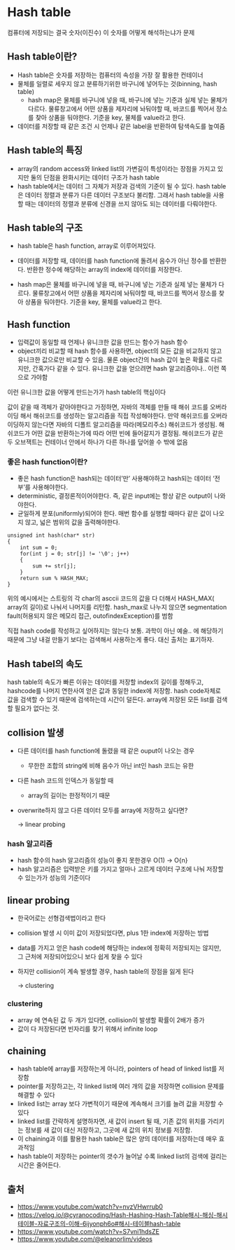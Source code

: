 # Hash table
컴퓨터에 저장되는 결국 숫자(이진수)
이 숫자를 어떻게 해석하는냐가 문제

## Hash table이란?
- Hash table은 숫자를 저장하는 컴퓨터의 속성을 가장 잘 활용한 컨테이너
- 물체를 일렬로 세우지 않고 분류하기위한 바구니에 넣어두는 것(binning, hash table)
    - hash map은 물체를 바구니에 넣을 때, 바구니에 넣는 기준과 실제 넣는 물체가 다르다. 물류창고에서 어떤 상품을 제자리에 놔둬야할 때, 바코드를 찍어서 장소를 찾아 상품을 둬야한다. 기준을 key, 물체를 value라고 한다.
- 데이터를 저장할 때 같은 조건 시 언제나 같은 label을 반환하여 탐색속도를 높여줌


## Hash table의 특징
- array의 random access와 linked list의 가변길이 특성이라는 장점을 가지고 있지만 둘의 단점을 완화시키는 데이터 구조가 hash table
- hash table에서는 데이터 그 자체가 저장과 검색의 기준이 될 수 있다. hash table은 데이터 정렬과 분류가 다른 데이터 구조보다 불리함. 그래서 hash table을 사용할 때는 데이터의 정렬과 분류에 신경을 쓰지 않아도 되는 데이터를 다뤄야한다.

## Hash table의 구조
- hash table은 hash function, array로 이루어져있다.
- 데이터를 저장할 때, 데이터를 hash function에 돌려서 음수가 아닌 정수를 반환한다. 반환한 정수에 해당하는 array의 index에 데이터를 저장한다.

- hash map은 물체를 바구니에 넣을 때, 바구니에 넣는 기준과 실제 넣는 물체가 다르다. 물류창고에서 어떤 상품을 제자리에 놔둬야할 때, 바코드를 찍어서 장소를 찾아 상품을 둬야한다. 기준을 key, 물체를 value라고 한다.

## Hash function
- 입력값이 동일할 때 언제나 유니크한 값을 만드는 함수가 hash 함수
- object끼리 비교할 때 hash 함수를 사용하면, object의 모든 값을 비교하지 않고 유니크한 값으로만 비교할 수 있음. 물론 object간의 hash 값이 높은 확률로 다르지만, 간혹가다 같을 수 있다. 유니크한 값을 얻으려면 hash 알고리즘이나.. 이런 쪽으로 가야함

이런 유니크한 값을 어떻게 만드는가가 hash table의 핵심이다

값이 같을 때 객체가 같아야한다고 가정하면, 자바의 객체를 만들 때 해쉬 코드를 오버라이딩 해서 해쉬코드를 생성하는 알고리즘을 직접 작성해야한다. 만약 해쉬코드를 오버라이딩하지 않는다면 자바의 디폴트 알고리즘을 따라(메모리주소) 해쉬코드가 생성됨. 해쉬코드가 어떤 값을 반환하는가에 따라 어떤 빈에 들어갈지가 결정됨. 해쉬코드가 같은 두 오브잭트는 컨테이너 안에서 하나가 다른 하나를 덮어쓸 수 밖에 없음

### 좋은 hash function이란?
- 좋은 hash function은 hash되는 데이터’만’ 사용해야하고 hash되는 데이터 ‘전부’를 사용해야한다.
- deterministic, 결정론적이어야한다. 즉, 같은 input에는 항상 같은 output이 나와야한다.
- 균일하게 분포(uniformly)되어야 한다. 매번 함수를 실행할 때마다 같은 값이 나오지 않고, 넓은 범위의 값을 출력해야한다.
```
unsigned int hash(char* str)
{
    int sum = 0;
    for(int j = 0; str[j] != '\0'; j++)
    {
        sum += str[j];
    }
    return sum % HASH_MAX;
}
```
위의 예시에서는 스트링의 각 char의 asccii 코드의 값을 다 더해서 HASH_MAX( array의 길이)로 나눠서 나머지를 리턴함. hash_max로 나누지 않으면 segmentation fault(허용되지 않은 메모리 접근, outofindexException)를 범함

직접 hash code를 작성하고 싶어하지는 않는다 보통. 과학이 아닌 예술.. 에 해당하기 때문에 그냥 내걸 만들기 보다는 검색해서 사용하는게 좋다. 대신 출처는 표기하자.

## Hash tabel의 속도
hash table의 속도가 빠른 이유는 데이터를 저장할 index의 길이를 정해두고, hashcode를 나머지 연한사여 얻은 값과 동일한 index에 저장함. hash code자체로 값을 검색할 수 있기 때문에 검색하는데 시간이 덜든다. array에 저장된 모든 list를 검색할 필요가 없다는 것.

## collision 발생
- 다른 데이터를 hash function에 돌렸을 때 같은 ouput이 나오는 경우
    - 무한한 조합의 string에 비해 음수가 아닌 int인 hash 코드는 유한
- 다른 hash 코드의 인덱스가 동일할 때
    - array의 길이는 한정적이기 때문
- overwrite하지 않고 다른 데이터 모두를 array에 저장하고 싶다면?
    
    → linear probing

### hash 알고리즘
- hash 함수의 hash 알고리즘의 성능이 좋지 못한경우 O(1) → O{n}
- hash 알고리즘은 입력받은 키를 가지고 얼마나 고르게 데이터 구조에 나눠 저장할 수 있는가가 성능의 기준이다

## linear probing
- 한국어로는 선형검색법이라고 한다
- collision 발생 시 이미 값이 저장되었다면, plus 1한 index에 저장하는 방법
- data를 가지고 얻은 hash code에 해당하는 index에 정확히 저장되지는 않지만, 그 근처에 저장되어있으니 보다 쉽게 찾을 수 있다
- 하지만 collision이 계속 발생할 경우, hash table의 장점을 잃게 된다
    
    → clustering

### clustering
- array 에 연속된 값 두 개가 있다면, collision이 발생할 확률이 2배가 증가
- 값이 다 저장된다면 빈자리를 찾기 위해서 infinite loop

## chaining
- hash table에 array를 저장하는게 아니라, pointers of head of linked list를 저장함
- pointer를 저장하고는, 각 linked list에 여러 개의 값을 저장하면 collision 문제를 해결할 수 있다
- linked list는 array 보다 가변적이기 때문에 계속해서 크기를 늘려 값을 저장할 수 있다
- linked list를 간략하게 설명하자면, 새 값이 insert 될 때, 기존 값의 위치를 가리키는 정보를 새 값이 대신 저장하고, 그곳에 새 값의 위치 정보를 저장함.
- 이 chaining과 이를 활용한 hash table은 많은 양의 데이터를 저장하는데 매우 효과적임
- hash table이 저장하는 pointer의 갯수가 늘어날 수록 linked list의 검색에 걸리는 시간은 줄어든다.

## 출처
- https://www.youtube.com/watch?v=nvzVHwrrub0
- https://velog.io/@cyranocoding/Hash-Hashing-Hash-Table해시-해싱-해시테이블-자료구조의-이해-6ijyonph6o#해시-테이블hash-table
- https://www.youtube.com/watch?v=S7vni1hdsZE
- https://www.youtube.com/@eleanorlim/videos